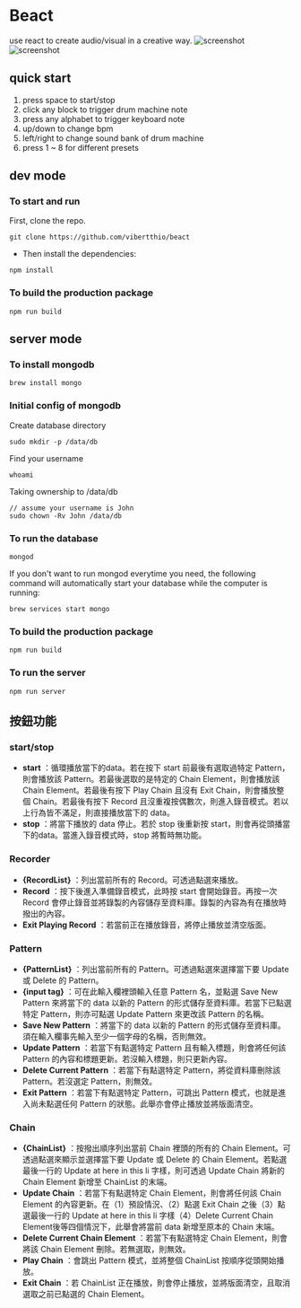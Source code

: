 # Beact
use react to create audio/visual in a creative way.
![screenshot](https://github.com/vibertthio/beact/blob/master/assets/images/sc-03.png)
![screenshot](https://github.com/vibertthio/beact/blob/master/assets/images/sc-01.png)
## quick start
1.   press space to start/stop
2.   click any block to trigger drum machine note
3.   press any alphabet to trigger keyboard note
4.   up/down to change bpm
5.   left/right to change sound bank of drum machine
6.   press 1 ~ 8 for different presets

## dev mode

### To start and run

First, clone the repo.
```
git clone https://github.com/vibertthio/beact
```

* Then install the dependencies:

```
npm install
```

### To build the production package

```
npm run build
```

## server mode

### To install mongodb

```
brew install mongo
```

### Initial config of mongodb

Create database directory
```
sudo mkdir -p /data/db
```
Find your username
```
whoami
```
Taking ownership to /data/db
```
// assume your username is John
sudo chown -Rv John /data/db
```
### To run the database

```
mongod
```

If you don't want to run mongod everytime you need, the following command will automatically start your database while the computer is running:

```
brew services start mongo
```

### To build the production package

```
npm run build
```
### To run the server

```
npm run server
```

## 按鈕功能

### start/stop
* **start** ：循環播放當下的data。若在按下 start 前最後有選取過特定 Pattern，則會播放該 Pattern。若最後選取的是特定的 Chain Element，則會播放該 Chain Element。若最後有按下 Play Chain 且沒有 Exit Chain，則會播放整個 Chain。若最後有按下 Record 且沒重複按偶數次，則進入錄音模式。若以上行為皆不滿足，則直接播放當下的 data。
* **stop** ：將當下播放的 data 停止。若於 stop 後重新按 start，則會再從頭播當下的data。當進入錄音模式時，stop 將暫時無功能。

### Recorder
* **{RecordList}** ：列出當前所有的 Record。可透過點選來播放。
* **Record** ：按下後進入準備錄音模式，此時按 start 會開始錄音。再按一次 Record 會停止錄音並將錄製的內容儲存至資料庫。錄製的內容為有在播放時撥出的內容。
* **Exit Playing Record** ：若當前正在播放錄音，將停止播放並清空版面。

### Pattern
* **{PatternList}** ：列出當前所有的 Pattern。可透過點選來選擇當下要 Update 或 Delete 的 Pattern。
* **{input tag}** ：可在此輸入欄裡頭輸入任意 Pattern 名，並點選 Save New Pattern 來將當下的 data 以新的 Pattern 的形式儲存至資料庫。若當下已點選特定 Pattern，則亦可點選 Update Pattern 來更改該 Pattern 的名稱。
* **Save New Pattern** ：將當下的 data 以新的 Pattern 的形式儲存至資料庫。須在輸入欄事先輸入至少一個字母的名稱，否則無效。
* **Update Pattern** ：若當下有點選特定 Pattern 且有輸入標題，則會將任何該 Pattern 的內容和標題更新。若沒輸入標題，則只更新內容。
* **Delete Current Pattern** ：若當下有點選特定 Pattern，將從資料庫刪除該 Pattern。若沒選定 Pattern，則無效。
* **Exit Pattern** ：若當下有點選特定 Pattern，可跳出 Pattern 模式，也就是進入尚未點選任何 Pattern 的狀態。此舉亦會停止播放並將版面清空。

### Chain
* **{ChainList}** ：按撥出順序列出當前 Chain 裡頭的所有的 Chain Element。可透過點選來顯示並選擇當下要 Update 或 Delete 的 Chain Element。若點選最後一行的 Update at here in this li 字樣，則可透過 Update Chain 將新的 Chain Element 新增至 ChainList 的末端。
* **Update Chain** ：若當下有點選特定 Chain Element，則會將任何該 Chain Element 的內容更新。在（1）預設情況、（2）點選 Exit Chain 之後（3）點選最後一行的 Update at here in this li 字樣（4）Delete Current Chain Element後等四個情況下，此舉會將當前 data 新增至原本的 Chain 末端。
* **Delete Current Chain Element** ：若當下有點選特定 Chain Element，則會將該 Chain Element 刪除。若無選取，則無效。
* **Play Chain** ：會跳出 Pattern 模式，並將整個 ChainList 按順序從頭開始播放。  
* **Exit Chain** ：若 ChainList 正在播放，則會停止播放，並將版面清空，且取消選取之前已點選的 Chain Element。
